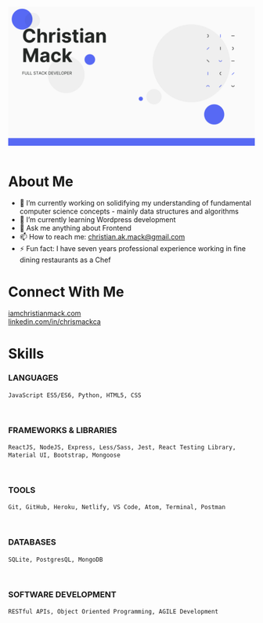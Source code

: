 <img align="center" src="assets/banner.png"/>
<br>
<br>

# About Me

- 🔭 I’m currently working on solidifying my understanding of fundamental computer science concepts - mainly data structures and algorithms
- 🌱 I’m currently learning Wordpress development
- 💬 Ask me anything about Frontend
- 📫 How to reach me: christian.ak.mack@gmail.com
- ⚡ Fun fact: I have seven years professional experience working in fine dining restaurants as a Chef

# Connect With Me

<a href="https://www.iamchristianmack.com">iamchristianmack.com</a>
<br>
<a href="https://www.linkedin.com/in/chrismackca">​linkedin.com/in/chrismackca</a>


# Skills

### LANGUAGES
    ​JavaScript ES5/ES6, Python, HTML5, CSS
<br>

### FRAMEWORKS & LIBRARIES
    ​ReactJS, NodeJS, Express, Less/Sass, Jest, React Testing Library, Material UI, Bootstrap, Mongoose
<br>

### TOOLS
    ​Git, GitHub, Heroku, Netlify, VS Code, Atom, Terminal, Postman
<br>

### DATABASES
    SQLite, PostgresQL, MongoDB
<br>

### SOFTWARE DEVELOPMENT
    RESTful APIs, Object Oriented Programming, AGILE Development